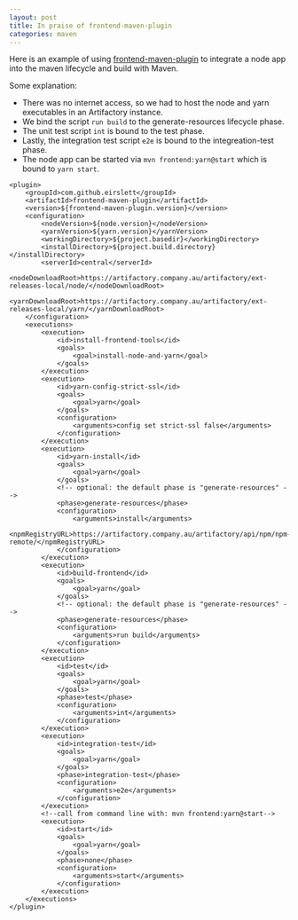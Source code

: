 ```yaml
---
layout: post
title: In praise of frontend-maven-plugin
categories: maven
---
```


Here is an example of using [frontend-maven-plugin](https://github.com/eirslett/frontend-maven-plugin) to integrate a node app into the maven lifecycle and build with Maven.

Some explanation:
* There was no internet access, so we had to host the node and yarn executables in an Artifactory instance.
* We bind the script `run build` to the generate-resources lifecycle phase.
* The unit test script `int` is bound to the test phase.
* Lastly, the integration test script `e2e` is bound to the integreation-test phase.
* The node app can be started via `mvn frontend:yarn@start` which is bound to `yarn start`.

```
<plugin>
    <groupId>com.github.eirslett</groupId>
    <artifactId>frontend-maven-plugin</artifactId>
    <version>${frontend-maven-plugin.version}</version>
    <configuration>
        <nodeVersion>${node.version}</nodeVersion>
        <yarnVersion>${yarn.version}</yarnVersion>
        <workingDirectory>${project.basedir}</workingDirectory>
        <installDirectory>${project.build.directory}</installDirectory>
        <serverId>central</serverId>
        <nodeDownloadRoot>https://artifactory.company.au/artifactory/ext-releases-local/node/</nodeDownloadRoot>
        <yarnDownloadRoot>https://artifactory.company.au/artifactory/ext-releases-local/yarn/</yarnDownloadRoot>
    </configuration>
    <executions>
        <execution>
            <id>install-frontend-tools</id>
            <goals>
                <goal>install-node-and-yarn</goal>
            </goals>
        </execution>
        <execution>
            <id>yarn-config-strict-ssl</id>
            <goals>
                <goal>yarn</goal>
            </goals>
            <configuration>
                <arguments>config set strict-ssl false</arguments>
            </configuration>
        </execution>
        <execution>
            <id>yarn-install</id>
            <goals>
                <goal>yarn</goal>
            </goals>
            <!-- optional: the default phase is "generate-resources" -->
            <phase>generate-resources</phase>
            <configuration>
                <arguments>install</arguments>
                <npmRegistryURL>https://artifactory.company.au/artifactory/api/npm/npm-remote/</npmRegistryURL>
            </configuration>
        </execution>
        <execution>
            <id>build-frontend</id>
            <goals>
                <goal>yarn</goal>
            </goals>
            <!-- optional: the default phase is "generate-resources" -->
            <phase>generate-resources</phase>
            <configuration>
                <arguments>run build</arguments>
            </configuration>
        </execution>
        <execution>
            <id>test</id>
            <goals>
                <goal>yarn</goal>
            </goals>
            <phase>test</phase>
            <configuration>
                <arguments>int</arguments>
            </configuration>
        </execution>
        <execution>
            <id>integration-test</id>
            <goals>
                <goal>yarn</goal>
            </goals>
            <phase>integration-test</phase>
            <configuration>
                <arguments>e2e</arguments>
            </configuration>
        </execution>
        <!--call from command line with: mvn frontend:yarn@start-->
        <execution>
            <id>start</id>
            <goals>
                <goal>yarn</goal>
            </goals>
            <phase>none</phase>
            <configuration>
                <arguments>start</arguments>
            </configuration>
        </execution>
    </executions>
</plugin>

```
